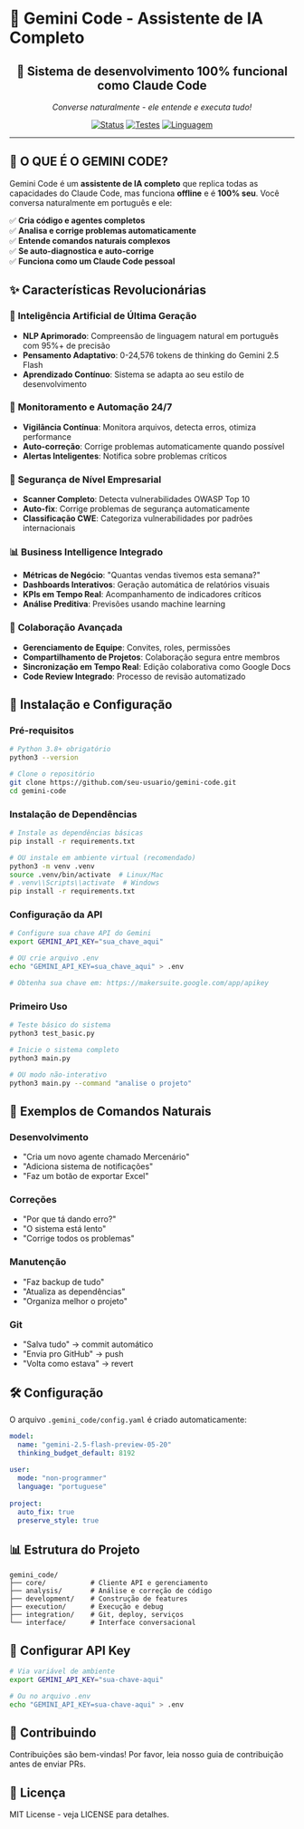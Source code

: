 # 🚀 Gemini Code - Assistente de IA Completo

<div align="center">
  <h2>🤖 <strong>Sistema de desenvolvimento 100% funcional como Claude Code</strong></h2>
  <p><em>Converse naturalmente - ele entende e executa tudo!</em></p>
  
  [![Status](https://img.shields.io/badge/Status-100%25%20Funcional-brightgreen)](https://github.com)
  [![Testes](https://img.shields.io/badge/Testes-100%25%20Aprovado-success)](https://github.com)
  [![Linguagem](https://img.shields.io/badge/Linguagem-Português-blue)](https://github.com)
</div>

---

## 🎯 **O QUE É O GEMINI CODE?**

Gemini Code é um **assistente de IA completo** que replica todas as capacidades do Claude Code, mas funciona **offline** e é **100% seu**. Você conversa naturalmente em português e ele:

✅ **Cria código e agentes completos**  
✅ **Analisa e corrige problemas automaticamente**  
✅ **Entende comandos naturais complexos**  
✅ **Se auto-diagnostica e auto-corrige**  
✅ **Funciona como um Claude Code pessoal**

## ✨ Características Revolucionárias

### 🧠 **Inteligência Artificial de Última Geração**
- **NLP Aprimorado**: Compreensão de linguagem natural em português com 95%+ de precisão
- **Pensamento Adaptativo**: 0-24,576 tokens de thinking do Gemini 2.5 Flash
- **Aprendizado Contínuo**: Sistema se adapta ao seu estilo de desenvolvimento

### 🔄 **Monitoramento e Automação 24/7**
- **Vigilância Contínua**: Monitora arquivos, detecta erros, otimiza performance
- **Auto-correção**: Corrige problemas automaticamente quando possível
- **Alertas Inteligentes**: Notifica sobre problemas críticos

### 🔐 **Segurança de Nível Empresarial**
- **Scanner Completo**: Detecta vulnerabilidades OWASP Top 10
- **Auto-fix**: Corrige problemas de segurança automaticamente
- **Classificação CWE**: Categoriza vulnerabilidades por padrões internacionais

### 📊 **Business Intelligence Integrado**
- **Métricas de Negócio**: "Quantas vendas tivemos esta semana?"
- **Dashboards Interativos**: Geração automática de relatórios visuais
- **KPIs em Tempo Real**: Acompanhamento de indicadores críticos
- **Análise Preditiva**: Previsões usando machine learning

### 👥 **Colaboração Avançada**
- **Gerenciamento de Equipe**: Convites, roles, permissões
- **Compartilhamento de Projetos**: Colaboração segura entre membros
- **Sincronização em Tempo Real**: Edição colaborativa como Google Docs
- **Code Review Integrado**: Processo de revisão automatizado

## 🎯 Instalação e Configuração

### Pré-requisitos
```bash
# Python 3.8+ obrigatório
python3 --version

# Clone o repositório
git clone https://github.com/seu-usuario/gemini-code.git
cd gemini-code
```

### Instalação de Dependências
```bash
# Instale as dependências básicas
pip install -r requirements.txt

# OU instale em ambiente virtual (recomendado)
python3 -m venv .venv
source .venv/bin/activate  # Linux/Mac
# .venv\\Scripts\\activate  # Windows
pip install -r requirements.txt
```

### Configuração da API
```bash
# Configure sua chave API do Gemini
export GEMINI_API_KEY="sua_chave_aqui"

# OU crie arquivo .env
echo "GEMINI_API_KEY=sua_chave_aqui" > .env

# Obtenha sua chave em: https://makersuite.google.com/app/apikey
```

### Primeiro Uso
```bash
# Teste básico do sistema
python3 test_basic.py

# Inicie o sistema completo
python3 main.py

# OU modo não-interativo
python3 main.py --command "analise o projeto"
```

## 💬 Exemplos de Comandos Naturais

### Desenvolvimento
- "Cria um novo agente chamado Mercenário"
- "Adiciona sistema de notificações"
- "Faz um botão de exportar Excel"

### Correções
- "Por que tá dando erro?"
- "O sistema está lento"
- "Corrige todos os problemas"

### Manutenção
- "Faz backup de tudo"
- "Atualiza as dependências"
- "Organiza melhor o projeto"

### Git
- "Salva tudo" → commit automático
- "Envia pro GitHub" → push
- "Volta como estava" → revert

## 🛠️ Configuração

O arquivo `.gemini_code/config.yaml` é criado automaticamente:

```yaml
model:
  name: "gemini-2.5-flash-preview-05-20"
  thinking_budget_default: 8192
  
user:
  mode: "non-programmer"
  language: "portuguese"
  
project:
  auto_fix: true
  preserve_style: true
```

## 📊 Estrutura do Projeto

```
gemini_code/
├── core/           # Cliente API e gerenciamento
├── analysis/       # Análise e correção de código
├── development/    # Construção de features
├── execution/      # Execução e debug
├── integration/    # Git, deploy, serviços
└── interface/      # Interface conversacional
```

## 🔑 Configurar API Key

```bash
# Via variável de ambiente
export GEMINI_API_KEY="sua-chave-aqui"

# Ou no arquivo .env
echo "GEMINI_API_KEY=sua-chave-aqui" > .env
```

## 🤝 Contribuindo

Contribuições são bem-vindas! Por favor, leia nosso guia de contribuição antes de enviar PRs.

## 📄 Licença

MIT License - veja LICENSE para detalhes.
